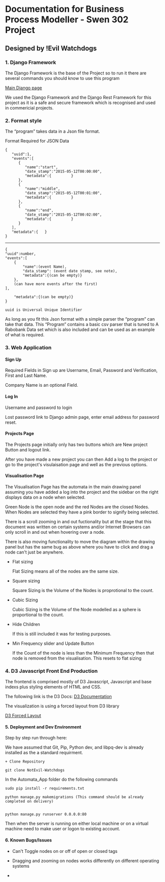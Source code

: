 # Documentation for Business Process Modeller  -  Swen 302 Project

## Designed by !Evil Watchdogs


### 1.	Django Framework

The Django Framework is the base of the Project so to run it there are several commands you should know to use this program

[Main Django page](https://www.djangoproject.com/)

We used the Django Framework and the Django Rest Framework for this project as it is a safe and secure framework which is recognised and used in commericial projects.




### 2.	Format style

The “program” takes data in a Json file format.

Format Required for JSON Data



```
{
   "uuid":1,
   "events":[
      {
         "name":"start",
         "date_stamp":"2015-05-12T00:00:00",
         "metadata":{         }
      },
      {
         "name":"middle",
         "date_stamp":"2015-05-12T00:01:00",
         "metadata":{         }
      },
      {
         "name":"end",
         "date_stamp":"2015-05-12T00:02:00",
         "metadata":{         }
      }
   ],
   "metadata":{   }
}
```

---------------------------------------------------------------------

```
{
"uuid":number, 
"events":[
	{
		"name":(event Name), 
		"data_stamp": (event date stamp, see note),
		"metadata":{(can be empty)}
	}, 
	(can have more events after the first)
],

	"metadata":{(can be empty)}
}

uuid is Universal Unique Identifier
```


As long as you fit this Json format with a simple parser the “program” can take that data.
This “Program” contains a basic csv parser that is tuned to A Rabobank Data set which is also included and can be used as an example of what is required.



### 3. Web Application

#### Sign Up

Required Fields in Sign up are Username, Email, Password and Verification, First and Last Name.

Company Name is an optional Field.


#### Log In

Username and password to login

Lost password link to Django admin page, enter email address for password reset.


#### Projects Page

The Projects page initially only has two buttons which are New project Button and logout link.

After you have made a new project you can then Add a log to the project or go to the project's visulaisation page and well as the previous options.

#### Visualisation Page

The Visualisation Page has the automata in the main drawing panel assuming you have added a log into the project and the sidebar on the right displays data on a node when selected.

Green Node is the open node and the red Nodes are the closed Nodes.
When Nodes are selected they have a pink border to signify being selected.

There is a scroll zooming in and out fuctionality but at the stage that this document was written on certain systems and/or Internet Browsers can only scroll in and out when hovering over a node.

There is also moving functionality to move the diagram within the drawing panel but has the same bug as above where you have to click and drag a node can't just be anywhere.

- Flat sizing 

	Flat Sizing means all of the nodes are the same size.

- Square sizing

	Square Sizing is the Volume of the Nodes is proprotional to the count.

- Cubic Sizing

	Cubic Sizing is the Volume of the Node modelled as a sphere is proportional to the count.

- Hide Children

	If this is still included it was for testing purposes.

- Min Frequency slider and Update Button

	If the Count of the node is less than the Minimum Frequency then that node is removed from the visualisation.
	This resets to flat sizing

### 4. D3 Javascript Front End Production

The frontend is comprised mostly of D3 Javascript, Javascript and base indexs plus styling elements of HTML and CSS.

The following link is the D3 Docs:
[D3 Documentation](https://github.com/mbostock/d3/wiki)

The visualization is using a forced layout from D3 library

[D3 Forced Layout](https://github.com/mbostock/d3/wiki/Force-Layout)


#### 5. Deployment and Dev Environment

Step by step run through here:

We have assumed that Git, Pip, Python dev, and libpq-dev is already installed as the a standard requirment.

	+ Clone Repository
```
git clone NotEvil-Watchdogs
```

In the Automata_App folder do the following commands

```
sudo pip install -r requirements.txt

python manage.py makemigrations (This command should be already completed on delivery)


python manage.py runserver 0.0.0.0:80

```

Then when the server is running on either local machine or on a virtual machine need to make user or logon to existing account.



#### 6. Known Bugs/Issues

* Can't Toggle nodes on or off of open or closed tags

* Dragging and zooming on nodes works differently on different operating systems

*

